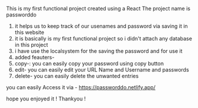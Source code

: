 This is my first functional project created using a React
The project name is passworddo 
1) it helps us to keep track of our usenames and password via saving it in this website 
2) it is  basically is my first functional project so i didn't attach any database in this project 
3) i have use the localsystem for the saving the password and for use it 
4) added feauters-
1) copy-: you can easily copy your password using  copy button 
2) edit- you can easily edit your URL Name and Username and passwords 
3) delete- you can easily delete the unwanted entries 

you can easily Access it via - https://passworddo.netlify.app/


hope you enjoyed it !
Thankyou !

